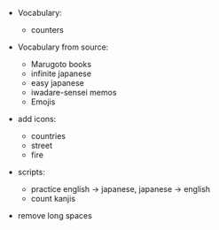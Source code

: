 - Vocabulary:
    - counters

- Vocabulary from source:
    - Marugoto books
    - infinite japanese
    - easy japanese
    - iwadare-sensei memos
    - Emojis

- add icons:
    - countries
    - street
    - fire

- scripts:
    - practice english -> japanese, japanese -> english
    - count kanjis

- remove long spaces
